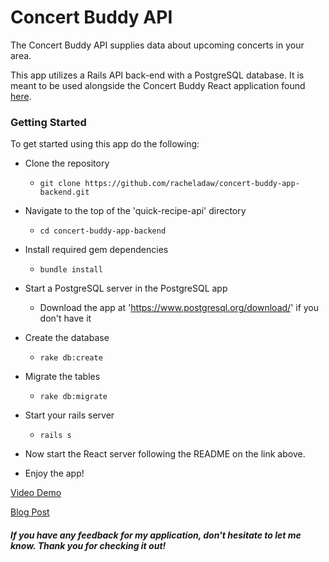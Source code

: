 # Concert Buddy API

The Concert Buddy API supplies data about upcoming concerts in your area.

This app utilizes a Rails API back-end with a PostgreSQL database. It is meant to be used alongside the Concert Buddy React application found [here](https://github.com/racheladaw/concert-buddy-frontend).

### Getting Started

To get started using this app do the following:

- Clone the repository
  - ```git clone https://github.com/racheladaw/concert-buddy-app-backend.git```
- Navigate to the top of the 'quick-recipe-api' directory
  - ```cd concert-buddy-app-backend```
- Install required gem dependencies
  - ```bundle install```
- Start a PostgreSQL server in the PostgreSQL app
  - Download the app at 'https://www.postgresql.org/download/' if you don't have it
- Create the database
  - ```rake db:create```
- Migrate the tables
  - ```rake db:migrate```
- Start your rails server
  - ```rails s```
- Now start the React server following the README on the link above.

- Enjoy the app!

[Video Demo](https://www.youtube.com/watch?v=vqVIXRB8UxU)

[Blog Post](https://dev.to/racheladaw/react-redux-project-3mch)

##### If you have any feedback for my application, don't hesitate to let me know. Thank you for checking it out!
